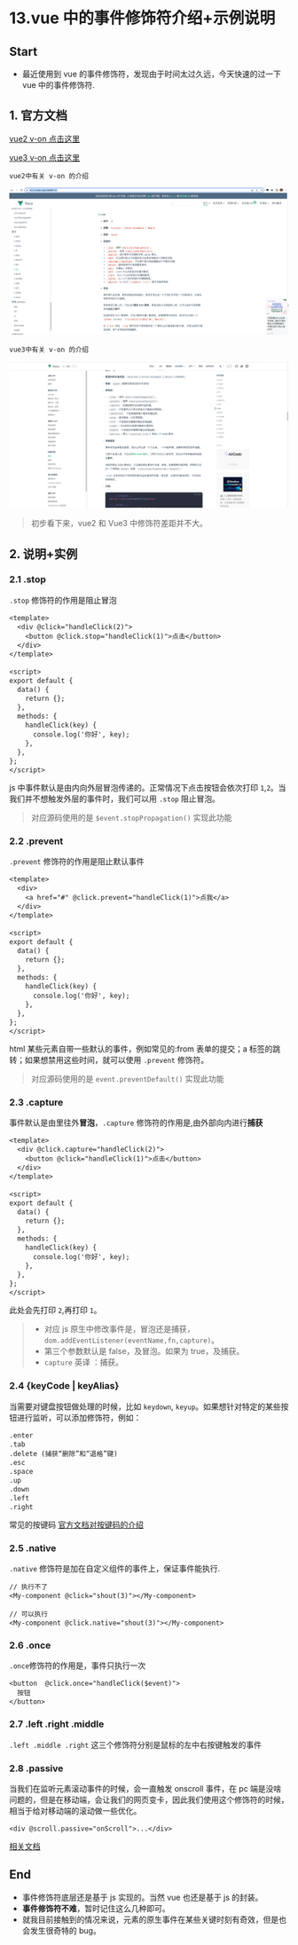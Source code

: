 # 13.vue 中的事件修饰符介绍+示例说明

## Start

- 最近使用到 vue 的事件修饰符，发现由于时间太过久远，今天快速的过一下 vue 中的事件修饰符.

## 1. 官方文档

[vue2 v-on 点击这里](https://v2.cn.vuejs.org/v2/api/#v-on)

[vue3 v-on 点击这里](https://cn.vuejs.org/api/built-in-directives.html#v-on)

`vue2中有关 v-on 的介绍`

![image-20230418113340696](../../.vuepress/public/bookImages/13.vue中的事件修饰符介绍+示例说明/image-20230418113340696.png)

`vue3中有关 v-on 的介绍`

![image-20230418113405312](../../.vuepress/public/bookImages/13.vue中的事件修饰符介绍+示例说明/image-20230418113405312.png)

> 初步看下来，vue2 和 Vue3 中修饰符差距并不大。

## 2. 说明+实例

### 2.1 .stop

`.stop` 修饰符的作用是阻止冒泡

```vue
<template>
  <div @click="handleClick(2)">
    <button @click.stop="handleClick(1)">点击</button>
  </div>
</template>

<script>
export default {
  data() {
    return {};
  },
  methods: {
    handleClick(key) {
      console.log('你好', key);
    },
  },
};
</script>
```

js 中事件默认是由内向外层冒泡传递的。正常情况下点击按钮会依次打印 `1`,`2`。当我们并不想触发外层的事件时，我们可以用 `.stop` 阻止冒泡。

> 对应源码使用的是 `$event.stopPropagation()` 实现此功能

### 2.2 .prevent

`.prevent` 修饰符的作用是阻止默认事件

```vue
<template>
  <div>
    <a href="#" @click.prevent="handleClick(1)">点我</a>
  </div>
</template>

<script>
export default {
  data() {
    return {};
  },
  methods: {
    handleClick(key) {
      console.log('你好', key);
    },
  },
};
</script>
```

html 某些元素自带一些默认的事件，例如常见的:from 表单的提交；a 标签的跳转；如果想禁用这些时间，就可以使用 `.prevent` 修饰符。

> 对应源码使用的是 `event.preventDefault()` 实现此功能

### 2.3 .capture

事件默认是由里往外**冒泡**，`.capture` 修饰符的作用是,由外部向内进行**捕获**

```vue
<template>
  <div @click.capture="handleClick(2)">
    <button @click="handleClick(1)">点击</button>
  </div>
</template>

<script>
export default {
  data() {
    return {};
  },
  methods: {
    handleClick(key) {
      console.log('你好', key);
    },
  },
};
</script>
```

此处会先打印 `2`,再打印 `1`。

> - 对应 js 原生中修改事件是，冒泡还是捕获，`dom.addEventListener(eventName,fn,capture)`。
> - 第三个参数默认是 false，及冒泡。如果为 true，及捕获。
> - `capture` 英译 ：捕获。

### 2.4 {keyCode | keyAlias}

当需要对键盘按钮做处理的时候，比如 `keydown`, `keyup`。如果想针对特定的某些按钮进行监听，可以添加修饰符，例如：

```
.enter
.tab
.delete (捕获“删除”和“退格”键)
.esc
.space
.up
.down
.left
.right
```

常见的按键码 [官方文档对按键码的介绍](https://v2.cn.vuejs.org/v2/guide/events.html#%E6%8C%89%E9%94%AE%E7%A0%81)

### 2.5 .native

`.native` 修饰符是加在自定义组件的事件上，保证事件能执行.

```
// 执行不了
<My-component @click="shout(3)"></My-component>

// 可以执行
<My-component @click.native="shout(3)"></My-component>
```

### 2.6 .once

`.once`修饰符的作用是，事件只执行一次

```
<button  @click.once="handleClick($event)">
  按钮
</button>
```

### 2.7 .left .right .middle

`.left .middle .right` 这三个修饰符分别是鼠标的左中右按键触发的事件

### 2.8 .passive

当我们在监听元素滚动事件的时候，会一直触发 onscroll 事件，在 pc 端是没啥问题的，但是在移动端，会让我们的网页变卡，因此我们使用这个修饰符的时候，相当于给对移动端的滚动做一些优化。

```
<div @scroll.passive="onScroll">...</div>
```

[相关文档](https://blog.csdn.net/wangjun5159/article/details/104251705)

## End

- 事件修饰符底层还是基于 js 实现的。当然 vue 也还是基于 js 的封装。
- **事件修饰符不难**，暂时记住这么几种即可。
- 就我目前接触到的情况来说，元素的原生事件在某些关键时刻有奇效，但是也会发生很奇特的 bug。
